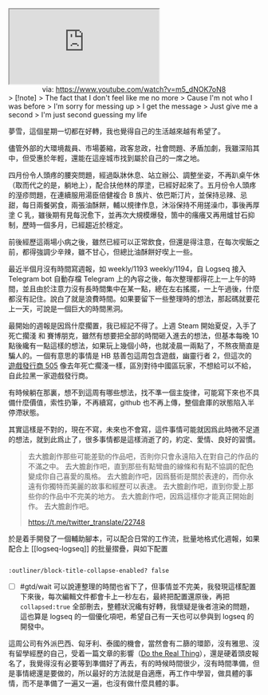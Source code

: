 <iframe src="https://www.youtube.com/embed/m5_dNOK7oN8" allow="accelerometer; autoplay; clipboard-write; encrypted-media; gyroscope; picture-in-picture; web-share" referrerpolicy="strict-origin-when-cross-origin" allowfullscreen></iframe>
<center>via: <a href='https://www.youtube.com/watch?v=m5_dNOK7oN8' target='_blank' class='external-link'>https://www.youtube.com/watch?v=m5_dNOK7oN8</a></center>
> [!note]
> The fact that I don't feel like me no more
> Cause I'm not who I was before
> I'm sorry for messing up
> I get the mеssage
> Just give me a sеcond
> I'm just second guessing my life

夢雪，這個星期一切都在好轉，我也覺得自己的生活越來越有希望了。

儘管外部的大環境裁員、市場萎縮，政客怠政，社會問題、矛盾加劇，我雖深陷其中，但受惠於年輕，還能在這座城市找到屬於自己的一席之地。

四月份令人頭疼的腰突問題，經過臥牀休息、站立辦公、調整坐姿，不再趴桌午休（取而代之的是，躺地上），配合扶他林的厚塗，已經好起來了。五月份令人頭疼的溼疹問題，在連續服用湯臣倍健複合 B 族片、依巴斯汀片，並保持忌辣、忌甜，每日兩餐粥食，兩張油酥餅，輔以規律作息，沐浴保持不用搓澡巾，事後再厚塗 C 乳，雖後期有見每況愈下，並再次大規模爆發，箇中的瘙癢又再用爐甘石抑制，歷時一個多月，已經趨近於穩定。

前後經歷這兩場小病之後，雖然已經可以正常飲食，但還是得注意，在每次喫飯之前，都得強調少辛辣，雖不甘心，但總比油酥餅好喫上一些。

最近半個月沒有時間寫週報，如 weekly/1193 weekly/1194，自 Logseq 接入 Telegram bot 自動存檔 Telegram 上的內容之後，每次整理都得花上一上午的時間，並且由於注意力沒有長時間集中在某一點，總在左右搖擺，一上午過後，什麼都沒有記住。說白了就是浪費時間。如果要留下一些整理時的想法，那起碼就要花上一天，可說是一個巨大的時間黑洞。

最開始的週報是因爲什麼擱置，我已經記不得了。上週 Steam 開始夏促，入手了 死亡擱淺 和 賽博朋克，雖然有想要把全部的時間砸入進去的想法，但基本每晚 10 點後纔有一點這樣的想法，如果玩上幾個小時，也就凌晨一兩點了，不熬夜簡直是騙人的。一個有意思的事情是 HB 慈善包這周包含遊戲，幽靈行者 2，但這次的 [遊戲發行商 505](https://505games.com/) 像去年死亡擱淺一樣，區別對待中國區玩家，不想給可以不給，自此拉黑一家遊戲發行商。

有時候躺在那裏，想不到這周有哪些想法，找不準一個主旋律，可能寫下來也不具備什麼價值，索性扔筆，不再續寫，github 也不再上傳，整個倉庫的狀態陷入半停滯狀態。

其實這樣是不對的，現在不寫，未來也不會寫，這件事情可能就因爲此時微不足道的想法，就到此爲止了，很多事情都是這樣消逝了的，約定、愛情、良好的習慣。

> 去大膽創作那些可能差勁的作品吧，否則你只會永遠陷入在對自己的作品的不滿之中。
> 去大膽創作吧，直到那些有點彎曲的線條和有點不協調的配色變成你自己喜愛的風格。
> 去大膽創作吧，因爲藝術是關於表達的，而你永遠有你獨特而美麗的故事和經歷可以表達。
> 去大膽創作吧，直到你愛上那些你的作品中不完美的地方。
> 去大膽創作吧，因爲這樣你才能真正開始創作。
> 去大膽創作吧。
> 
> https://t.me/twitter_translate/22748

於是着手開發了一個輔助腳本，可以配合日常的工作流，批量地格式化週報，如果配合上 [[logseq-logseq]] 的批量摺疊，與如下配置

```edn

:outliner/block-title-collapse-enabled? false

```

- [ ] #gtd/wait 可以說連整理的時間也省下了，但事情並不完美，我發現這樣配置下來後，每次編輯文件都會卡上一秒左右，最終把配置還原後，再把 `collapsed:true` 全部刪去，整體狀況纔有好轉，我懷疑是後者渲染的問題，這也算是 logseq 的一個優化項吧，希望自己有一天也可以參與到 logseq 的開發中。  

這周公司有外派巴西、匈牙利、泰國的機會，當然會有二篩的環節，沒有雅思、沒有留學經歷的自己，受着一篇文章的影響（[Do the Real Thing](https://www.scotthyoung.com/blog/2020/05/04/do-the-real-thing/)），還是硬着頭皮報名了，我覺得沒有必要等到準備好了再去，有的時候時間很少，沒有時間準備，但是事情總還是要做的，所以最好的方法就是自適應，再工作中學習，做具體的事情，而不是準備了一遍又一遍，也沒有做什麼具體的事。